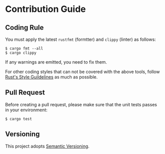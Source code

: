 Contribution Guide
==================

Coding Rule
-----------

You must apply the latest `rustfmt` (formtter) and `clippy` (linter) as follows:

```console
$ cargo fmt --all
$ cargo clippy
```

If any warnings are emitted, you need to fix them.

For other coding styles that can not be covered with the above tools, follow [Rust's Style Guildelines] as much as possible.

[Rust's Style Guildelines]: https://doc.rust-lang.org/1.0.0/style/README.html


Pull Request
------------

Before creating a pull request, please make sure that the unit tests passes in your environment:

```console
$ cargo test
```


Versioning
----------

This project adopts [Semantic Versioning].

[Semantic Versioning]: https://semver.org/
